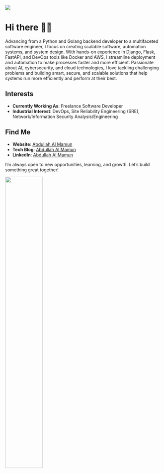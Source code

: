 
![](https://komarev.com/ghpvc/?username=rifat977&style=flat-square)

# Hi there 👋🏻

Advancing from a Python and Golang backend developer to a multifaceted software engineer, I focus on creating scalable software, automation systems, and system design. With hands-on experience in Django, Flask, FastAPI, and DevOps tools like Docker and AWS, I streamline deployment and automation to make processes faster and more efficient. Passionate about AI, cybersecurity, and cloud technologies, I love tackling challenging problems and building smart, secure, and scalable solutions that help systems run more efficiently and perform at their best.

## Interests

- **Currently Working As**: Freelance Software Developer
- **Industrial Interest**: DevOps, Site Reliability Engineering (SRE), Network/Information Security Analysis/Engineering

## Find Me
- **Website**: [Abdullah Al Mamun](https://abdullah-al-mamun-rifat.vercel.app)
- **Tech Blog**: [Abdullah Al Mamun](https://dev.to/rifat977)
- **LinkedIn**: [Abdullah Al Mamun](https://www.linkedin.com/in/rifat977)

I’m always open to new opportunities, learning, and growth. Let’s build something great together!

<img  src="https://github-readme-streak-stats.herokuapp.com/?user=rifat977&theme=tokyonight&hide_border=true" width="49%" >


